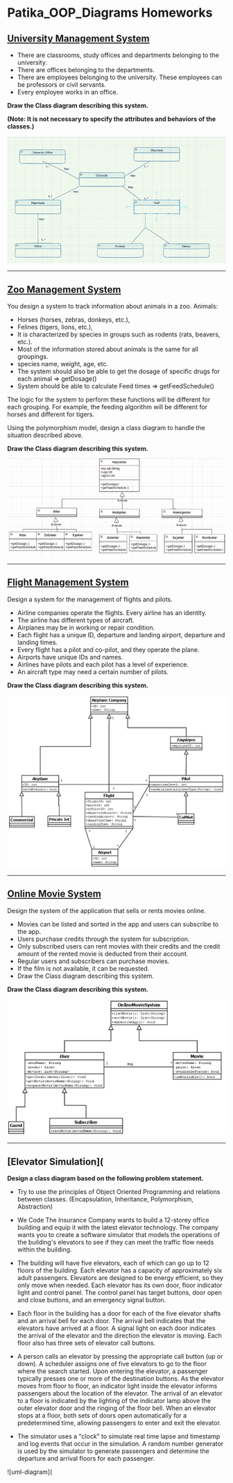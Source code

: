 # Patika_OOP_Diagrams Homeworks


## [University Management System](https://github.com/Berbet16/Patika_OOP_Diagrams/blob/main/ZooManagementSystem.png)

- There are classrooms, study offices and departments belonging to the university.
- There are offices belonging to the departments.
- There are employees belonging to the university. These employees can be professors or civil servants.
- Every employee works in an office.

**Draw the Class diagram describing this system.**

**(Note: It is not necessary to specify the attributes and behaviors of the classes.)**

![uml-diagram](https://github.com/Berbet16/Patika_OOP_Diagrams/blob/main/UniversityManagementSystem.png)



---
## [Zoo Management System](https://github.com/Berbet16/Patika_OOP_Diagrams/blob/main/ZooManagementSystem.png)
You design a system to track information about animals in a zoo.
Animals:
- Horses (horses, zebras, donkeys, etc.),
- Felines (tigers, lions, etc.),
- It is characterized by species in groups such as rodents (rats, beavers, etc.).
- Most of the information stored about animals is the same for all groupings.
- species name, weight, age, etc.
- The system should also be able to get the dosage of specific drugs for each animal => getDosage()
- System should be able to calculate Feed times => getFeedSchedule()

The logic for the system to perform these functions will be different for each grouping. For example, the feeding algorithm will be different for horses and different for tigers.

Using the polymorphism model, design a class diagram to handle the situation described above.

**Draw the Class diagram describing this system.**

![uml-diagram](https://github.com/Berbet16/Patika_OOP_Diagrams/blob/main/ZooManagementSystem.png)

---


## [Flight Management System](https://github.com/Berbet16/Patika_OOP_Diagrams/blob/main/FlightManagementSystem.png)
Design a system for the management of flights and pilots.

- Airline companies operate the flights. Every airline has an identity.
- The airline has different types of aircraft.
- Airplanes may be in working or repair condition.
- Each flight has a unique ID, departure and landing airport, departure and landing times.
- Every flight has a pilot and co-pilot, and they operate the plane.
- Airports have unique IDs and names.
- Airlines have pilots and each pilot has a level of experience.
- An aircraft type may need a certain number of pilots.

**Draw the Class diagram describing this system.**

![uml-diagram](https://github.com/Berbet16/Patika_OOP_Diagrams/blob/main/FlightManagementSystem.png)

---

## [Online Movie System](https://github.com/Berbet16/Patika_OOP_Diagrams/blob/main/OnlineMovieSystem.png)
Design the system of the application that sells or rents movies online.

- Movies can be listed and sorted in the app and users can subscribe to the app.
- Users purchase credits through the system for subscription.
- Only subscribed users can rent movies with their credits and the credit amount of the rented movie is deducted from their account.
- Regular users and subscribers can purchase movies.
- If the film is not available, it can be requested.
- Draw the Class diagram describing this system.

**Draw the Class diagram describing this system.**

![uml-diagram](https://github.com/Berbet16/Patika_OOP_Diagrams/blob/main/OnlineMovieSystem.png)

---

## [Elevator Simulation](

**Design a class diagram based on the following problem statement.**

- Try to use the principles of Object Oriented Programming and relations between classes. (Encapsulation, Inheritance, Polymorphism, Abstraction)

- We Code The Insurance Company wants to build a 12-storey office building and equip it with the latest elevator technology. The company wants you to create a software simulator that models the operations of the building's elevators to see if they can meet the traffic flow needs within the building.

- The building will have five elevators, each of which can go up to 12 floors of the building. Each elevator has a capacity of approximately six adult passengers. Elevators are designed to be energy efficient, so they only move when needed. Each elevator has its own door, floor indicator light and control panel. The control panel has target buttons, door open and close buttons, and an emergency signal button.

- Each floor in the building has a door for each of the five elevator shafts and an arrival bell for each door. The arrival bell indicates that the elevators have arrived at a floor. A signal light on each door indicates the arrival of the elevator and the direction the elevator is moving. Each floor also has three sets of elevator call buttons.

- A person calls an elevator by pressing the appropriate call button (up or down). A scheduler assigns one of five elevators to go to the floor where the search started. Upon entering the elevator, a passenger typically presses one or more of the destination buttons. As the elevator moves from floor to floor, an indicator light inside the elevator informs passengers about the location of the elevator. The arrival of an elevator to a floor is indicated by the lighting of the indicator lamp above the outer elevator door and the ringing of the floor bell. When an elevator stops at a floor, both sets of doors open automatically for a predetermined time, allowing passengers to enter and exit the elevator.

- The simulator uses a "clock" to simulate real time lapse and timestamp and log events that occur in the simulation. A random number generator is used by the simulator to generate passengers and determine the departure and arrival floors for each passenger.

![uml-diagram](

